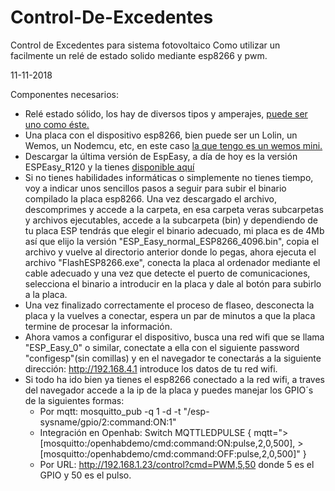 # Control-De-Excedentes
Control de Excedentes para sistema fotovoltaico
Como utilizar un facilmente un relé de estado solido mediante esp8266 y pwm.

11-11-2018

Componentes necesarios:
- Relé estado sólido, los hay de diversos tipos y amperajes, [ puede ser uno como éste.](https://es.aliexpress.com/item/solid-state-relay-SSR-40DA-H-40A-3-32V-DC-TO-90-480V-AC-SSR-40DA/1843393093.html)
- Una placa con el dispositivo esp8266, bien puede ser un Lolin, un Wemos, un Nodemcu, etc, en este caso [la que tengo es un wemos mini.](https://es.aliexpress.com/store/product/D1-mini-Mini-NodeMcu-4M-bytes-Lua-WIFI-Internet-of-Things-development-board-based-ESP8266-by/1084082_32651747570.html)
- Descargar la última versión de EspEasy, a día de hoy es la versión ESPEasy_R120 y la tienes [disponible aquí](http://www.letscontrolit.com/downloads/ESPEasy_R120.zip)
- Si no tienes habilidades informáticas o simplemente no tienes tiempo, voy a indicar unos sencillos pasos a seguir para subir el binario compilado  la placa esp8266. Una vez descargado el archivo, descomprimes y accede a la carpeta, en esa carpeta veras subcarpetas y archivos ejecutables, accede a la subcarpeta (bin) y dependiendo de tu placa ESP tendrás que elegir el binario adecuado, mi placa es de 4Mb así que elijo la versión "ESP_Easy_normal_ESP8266_4096.bin", copia el archivo y vuelve al directorio anterior donde lo pegas, ahora ejecuta el archivo "FlashESP8266.exe", conecta la placa al ordenador mediante el cable adecuado y una vez que detecte el puerto de comunicaciones, selecciona el binario a introducir en la placa y dale al botón para subirlo a la placa.
- Una vez finalizado correctamente el proceso de flaseo, desconecta la placa y la vuelves a conectar, espera un par de minutos a que la placa termine de procesar la información.
- Ahora vamos a configurar el dispositivo, busca una red wifi que se llama "ESP_Easy_0" o similar, conectate a ella con el siguiente password "configesp"(sin comillas) y en el navegador te conectarás a la siguiente dirección: http://192.168.4.1 introduce los datos de tu red wifi.
- Si todo ha ido bien ya tienes el esp8266 conectado a la red wifi, a traves del navegador accede a la ip de la placa y puedes manejar los GPIO´s de la siguientes formas:
  - Por mqtt: mosquitto_pub -q 1 -d -t "/esp-sysname/gpio/2:command:ON:1"
  - Integración en Openhab: Switch MQTTLEDPULSE { mqtt=">[mosquitto:/openhabdemo/cmd:command:ON:pulse,2,0,500], >[mosquitto:/openhabdemo/cmd:command:OFF:pulse,2,0,500]" }
  - Por URL: http://192.168.1.23/control?cmd=PWM,5,50  donde 5 es el GPIO y 50 es el pulso.
  

